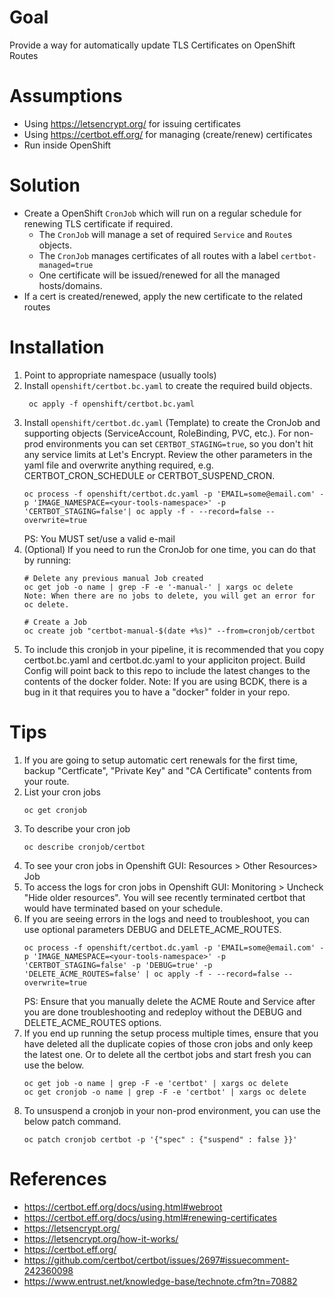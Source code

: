 # Goal

Provide a way for automatically update TLS Certificates on OpenShift Routes

# Assumptions
- Using https://letsencrypt.org/ for issuing certificates
- Using https://certbot.eff.org/ for managing (create/renew) certificates
- Run inside OpenShift

# Solution

- Create a OpenShift `CronJob` which will run on a regular schedule for renewing TLS certificate if required.
    - The `CronJob` will manage a set of required `Service` and `Route`s objects.
    - The `CronJob` manages certificates of all routes with a label `certbot-managed=true`
    - One certificate will be issued/renewed for all the managed hosts/domains.
- If a cert is created/renewed, apply the new certificate to the related routes

# Installation
1. Point to appropriate namespace (usually tools)
1. Install `openshift/certbot.bc.yaml` to create the required build objects.
   ```
    oc apply -f openshift/certbot.bc.yaml
    ```
1. Install `openshift/certbot.dc.yaml` (Template) to create the CronJob and supporting objects (ServiceAccount, RoleBinding, PVC, etc.).
   For non-prod environments you can set `CERTBOT_STAGING=true`, so you don't hit any service limits at Let's Encrypt.
   Review the other parameters in the yaml file and overwrite anything required, e.g. CERTBOT_CRON_SCHEDULE or CERTBOT_SUSPEND_CRON.
    ```
    oc process -f openshift/certbot.dc.yaml -p 'EMAIL=some@email.com' -p 'IMAGE_NAMESPACE=<your-tools-namespace>' -p 'CERTBOT_STAGING=false'| oc apply -f - --record=false --overwrite=true
    ```
    PS: You MUST set/use a valid e-mail    
1. (Optional) If you need to run the CronJob for one time, you can do that by running:
    ```
    # Delete any previous manual Job created
    oc get job -o name | grep -F -e '-manual-' | xargs oc delete
    Note: When there are no jobs to delete, you will get an error for oc delete.

    # Create a Job
    oc create job "certbot-manual-$(date +%s)" --from=cronjob/certbot
    ```
1. To include this cronjob in your pipeline, it is recommended that you copy certbot.bc.yaml and certbot.dc.yaml to your appliciton project. Build Config will point back to this repo to include the latest changes to the contents of the docker folder. Note: If you are using BCDK, there is a bug in it that requires you to have a "docker" folder in your repo.

# Tips
1. If you are going to setup automatic cert renewals for the first time, backup "Certficate", "Private Key" and "CA Certificate" contents from your route.
1. List your cron jobs
    ```
    oc get cronjob
    ```
1. To describe your cron job
    ```
    oc describe cronjob/certbot
    ```
1. To see your cron jobs in Openshift GUI: Resources > Other Resources> Job
1. To access the logs for cron jobs in Openshift GUI: Monitoring > Uncheck "Hide older resources". You will see recently terminated certbot that would have terminated based on your schedule.
1. If you are seeing errors in the logs and need to troubleshoot, you can use optional parameters DEBUG and DELETE_ACME_ROUTES.
    ```
    oc process -f openshift/certbot.dc.yaml -p 'EMAIL=some@email.com' -p 'IMAGE_NAMESPACE=<your-tools-namespace>' -p 'CERTBOT_STAGING=false' -p 'DEBUG=true' -p 'DELETE_ACME_ROUTES=false' | oc apply -f - --record=false --overwrite=true
    ```
    PS: Ensure that you manually delete the ACME Route and Service after you are done troubleshooting and redeploy without the DEBUG and DELETE_ACME_ROUTES options.
1. If you end up running the setup process multiple times, ensure that you have deleted all the duplicate copies of those cron jobs and only keep the latest one. Or to delete all the certbot jobs and start fresh you can use the below. 
    ```
    oc get job -o name | grep -F -e 'certbot' | xargs oc delete
    oc get cronjob -o name | grep -F -e 'certbot' | xargs oc delete
    ```
1. To unsuspend a cronjob in your non-prod environment, you can use the below patch command.
    ```
    oc patch cronjob certbot -p '{"spec" : {"suspend" : false }}'
    ```
# References
- https://certbot.eff.org/docs/using.html#webroot
- https://certbot.eff.org/docs/using.html#renewing-certificates
- https://letsencrypt.org/
- https://letsencrypt.org/how-it-works/
- https://certbot.eff.org/
- https://github.com/certbot/certbot/issues/2697#issuecomment-242360098
- https://www.entrust.net/knowledge-base/technote.cfm?tn=70882
